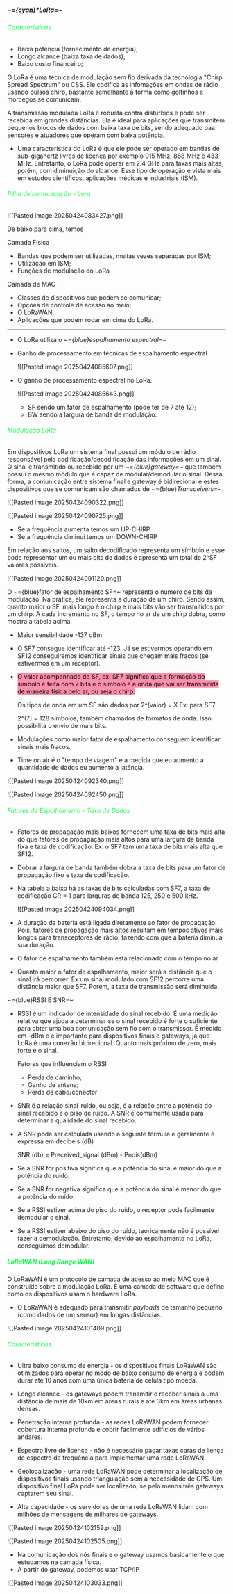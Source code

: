 
#####                                                                   ~={cyan}*LoRa=~

###### <span style="color:rgb(0, 255, 64)">Características</span> 

- Baixa potência (fornecimento de energia);
- Longo alcance (baixa taxa de dados);
- Baixo custo financeiro;

O LoRa é uma técnica de modulação sem fio derivada da tecnologia "Chirp Spread Spectrum" ou CSS. Ele codifica as infomações em ondas de rádio usando pulsos chirp, bastante semelhante à forma como golfinhos e morcegos se comunicam.

A transmissão modulada LoRa é robusta contra distúrbios e pode ser recebida em grandes distâncias. Ela é ideal para aplicações que transmitem pequenos blocos de dados com baixa taxa de bits, sendo adequado paa sensores e atuadores que operam com baixa potência.

-  Uma característica do LoRa é que ele pode ser operado em bandas de sub-gigahertz livres de licença por exemplo 915 MHz, 868 MHz e 433 MHz. Entretanto, o LoRa pode operar em 2.4 GHz para taxas mais altas, porém, com diminuição do alcance. Esse tipo de operação é vista mais em estudos científicos, aplicações médicas e industriais (ISM).

###### <span style="color:rgb(0, 255, 64)">Pilha de comunicação - Lora</span>

![[Pasted image 20250424083427.png]]

De baixo para cima, temos

Camada Física

-  Bandas que podem ser utilizadas, muitas vezes separadas por ISM;
-  Utilização em ISM;
-  Funções de modulação do LoRa

Camada de MAC

-  Classes de dispositivos que podem se comunicar;
-  Opções de controle de acesso ao meio;
-  O LoRaWAN;
-  Aplicações que podem rodar em cima do LoRa.

---

-  O LoRa utiliza o *~={blue}espalhamento espectral=~*
-  Ganho de processamento em técnicas de espalhamento espectral

	![[Pasted image 20250424085607.png]]

-  O ganho de processamento espectral no LoRa.

	![[Pasted image 20250424085643.png]]
	-  SF sendo um fator de espalhamento (pode ter de 7 até 12);
	-  BW sendo a largura de banda de modulação.

###### <span style="color:rgb(0, 255, 64)">Modulação LoRa</span>

Em dispositivos LoRa um sistema final possui um módulo de rádio responsável pela codificação/decodificação das informações em um sinal. O sinal é transmitido ou recebido por um *~={blue}gateway=~* que também possui o mesmo módulo que é capaz de modular/demodular o sinal. Dessa forma, a comunicação entre sistema final e gateway é bidirecional e estes dispositivos que se comunicam são chamados de ~={blue}*Transceivers*=~.

![[Pasted image 20250424090322.png]]

![[Pasted image 20250424090725.png]]

-  Se a frequência aumenta temos um UP-CHIRP
-  Se a frequência diminui temos um DOWN-CHIRP

Em relação aos saltos, um salto decodificado representa um símbolo e esse pode representar um ou mais bits de dados e apresenta um total de 2^SF valores possíveis.

![[Pasted image 20250424091120.png]]

O ~={blue}fator de espalhamento SF=~ representa o número de bits da modulação. Na prática, ele representa a duração de um chirp. Sendo assim, quanto maior o SF, mais longo é o chirp e mais bits vão ser transmitidos por um chirp. A cada incremento no SF, o tempo no ar de um chirp dobra, como mostra a tabela acima. 

-  Maior sensibilidade -137 dBm
-  O SF7 consegue identificar até -123. Já se estivermos operando em SF12 conseguiremos identificar sinais que chegam mais fracos (se estivermos em um receptor).
- <mark style="background: #FF5582A6;">O valor acompanhado do SF, ex: SF7 significa que a formação do simbolo é feita com 7 bits e o simbolo é a onda que vai ser transmitida de maneira física pelo ar, ou seja o chirp.</mark>

	Os tipos de onda em um SF são dados por 2^(valor) = X
	Ex: para SF7

	2^(7) = 128 símbolos, também chamados de formatos de onda. Isso possibilita o envio de mais bits.

-  Modulações como maior fator de espalhamento conseguem identificar sinais mais fracos.
-  Time on air é o "tempo de viagem" e a medida que eu aumento a quantidade de dados eu aumento a latência.

![[Pasted image 20250424092340.png]]

![[Pasted image 20250424092450.png]]

###### <span style="color:rgb(0, 255, 64)">Fatores de Espalhamento - Taxa de Dados</span> 

-  Fatores de propagação mais baixos fornecem uma taxa de bits mais alta do que fatores de propagação mais altos para uma largura de banda fixa e taxa de codificação. Ex: o SF7 tem uma taxa de bits mais alta que SF12.
-  Dobrar a largura de banda também dobra a taxa de bits para um fator de propagação fixo e taxa de codificação.
-  Na tabela a baixo há as taxas de bits calculadas com SF7, a taxa de codificação CR = 1 para larguras de banda 125, 250 e 500 kHz.

	![[Pasted image 20250424094034.png]]

-  A duração da bateria está ligada diretamente ao fator de propagação. Pois, fatores de propagação mais altos resultam em tempos ativos mais longos para transceptores de rádio, fazendo com que a bateria diminua sua duração.
-  O fator de espalhamento também está relacionado com o tempo no ar
-  Quanto maior o fator de espalhamento, maior será a distância que o sinal irá percorrer. Ex:um sinal modulado com SF12 percorre uma distância maior que SF7. Porém, a taxa de transmissão será diminuida.

~={blue}RSSI E SNR=~

-  RSSI é um indicador de intensidade do sinal recebido. É uma medição relativa que ajuda a determinar se o sinal recebido é forte o suficiente para obter uma boa comunicação sem fio com o transmissor. É medido em -dBm e é importante para dispositivos finais e gateways, já que LoRa é uma conexão bidirecional. Quanto mais próximo de zero, mais forte é o sinal.

	Fatores que influenciam o RSSI

	-  Perda de caminho;
	-  Ganho de antena;
	-  Perda de cabo/conector

-  SNR é a relação sinal-ruído, ou seja, é a relação entre a potência do sinal recebido e o piso de ruído. A SNR é comumente usada para determinar a qualidade do sinal recebido. 
-  A SNR pode ser calculada usando a seguinte fórmula e geralmente é expressa em decibéis (dB)

	SNR (db) = Preceived_signal (dBm) - Pnois(dBm)

-  Se a SNR for positiva significa que a potência do sinal é maior do que a potência do ruído.
-  Se a SNR for negativa significa que a potência do sinal é menor do que a potência do ruído.
-  Se a RSSI estiver acima do piso do ruído, o receptor pode facilmente demodular o sinal.
-  Se a RSSI estiver abaixo do piso do ruído, teoricamente não é possível fazer a demodulação. Entretanto, devido ao espalhamento no LoRa, conseguimos demodular.

##### <span style="color:rgb(0, 255, 64)">LoRaWAN (Long Range WAN)</span>

O LoRaWAN é um protocolo de camada de acesso ao meio MAC que é construído sobre a modulação LoRa. É uma camada de software que define como os dispositivos usam o hardware LoRa.

-  O LoRaWAN é adequado para transmitir *payloads* de tamanho pequeno (como dados de um sensor) em longas distâncias. 

![[Pasted image 20250424101409.png]]
###### <span style="color:rgb(0, 255, 64)">Características</span>

-  Ultra baixo consumo de energia - os dispositivos finais LoRaWAN são otimizados para operar no modo de baixo consumo de energia e podem durar até 10 anos com uma única bateria de célula tipo moeda.

- Longo alcance - os gateways podem transmitir e receber sinais a uma distância de mais de 10km em áreas rurais e até 3km em áreas urbanas densas.

-  Penetração interna profunda - as redes LoRaWAN podem fornecer cobertura interna profunda e cobrir facilmente edifícios de vários andares.

-  Espectro livre de licença - não é necessário pagar taxas caras de liença de espectro de frequência para implementar uma rede LoRaWAN.

-  Geolocalização - uma rede LoRaWAN pode determinar a localização de dispositivos finais usando triangulação sem a necessidade de GPS. Um dispositivo final LoRa pode ser localizado, se pelo menos três gateways captarem seu sinal.

-  Alta capacidade - os servidores de uma rede LoRaWAN lidam com milhões de mensagens de milhares de gateways.

![[Pasted image 20250424102159.png]]

![[Pasted image 20250424102505.png]]

-  Na comunicação dos nós finais e o gateway usamos basicamente o que estudamos na camada física.
-  A partir do gateway, podemos usar TCP/IP

![[Pasted image 20250424103033.png]]

































































































































